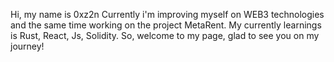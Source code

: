 Hi, my name is 0xz2n
Currently i'm improving myself on WEB3 technologies and the same time working on the project MetaRent.
My currently learnings is Rust, React, Js, Solidity.
So, welcome to my page, glad to see you on my journey!
